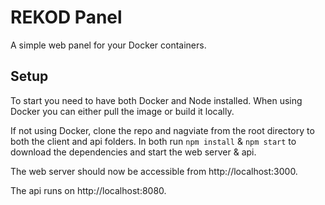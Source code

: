 # REKOD Panel
A simple web panel for your Docker containers.

## Setup
To start you need to have both Docker and Node installed. When using Docker you can either pull the image or build it locally.

If not using Docker, clone the repo and nagviate from the root directory to both the client and api folders. In both run `npm install` & `npm start` to download the dependencies and start the web server & api.

The web server should now be accessible from http://localhost:3000.

The api runs on http://localhost:8080.

